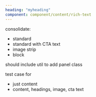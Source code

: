 ```yaml
---
heading: "myheading"
component: component/content/rich-text
---
```


consolidate:
* standard
* standard with CTA text
* image strip
* block

should include util to add panel class

test case for
* just content
* content, headings, image, cta text